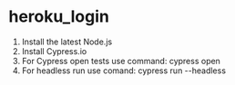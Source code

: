 # heroku_login
1. Install the latest Node.js
2. Install Cypress.io
3. For Cypress open tests use command: cypress open
4. For headless run use comand: cypress run --headless
